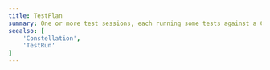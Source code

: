 ```yaml
---
title: TestPlan
summary: One or more test sessions, each running some tests against a Constellation
seealso: [
    'Constellation',
    'TestRun'
]
---
```

